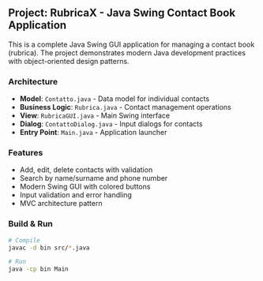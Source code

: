 <!-- Use this file to provide workspace-specific custom instructions to Copilot. -->

## Project: RubricaX - Java Swing Contact Book Application

This is a complete Java Swing GUI application for managing a contact book (rubrica). The project demonstrates modern Java development practices with object-oriented design patterns.

### Architecture
- **Model**: `Contatto.java` - Data model for individual contacts
- **Business Logic**: `Rubrica.java` - Contact management operations  
- **View**: `RubricaGUI.java` - Main Swing interface
- **Dialog**: `ContattoDialog.java` - Input dialogs for contacts
- **Entry Point**: `Main.java` - Application launcher

### Features
- Add, edit, delete contacts with validation
- Search by name/surname and phone number
- Modern Swing GUI with colored buttons
- Input validation and error handling
- MVC architecture pattern

### Build & Run
```bash
# Compile
javac -d bin src/*.java

# Run  
java -cp bin Main
```